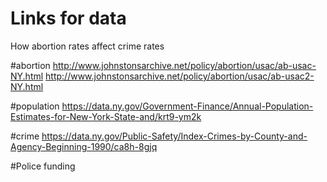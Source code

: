 # Links for data
How abortion rates affect crime rates

#abortion
http://www.johnstonsarchive.net/policy/abortion/usac/ab-usac-NY.html
http://www.johnstonsarchive.net/policy/abortion/usac/ab-usac2-NY.html

#population
https://data.ny.gov/Government-Finance/Annual-Population-Estimates-for-New-York-State-and/krt9-ym2k

#crime
https://data.ny.gov/Public-Safety/Index-Crimes-by-County-and-Agency-Beginning-1990/ca8h-8gjq

#Police funding
